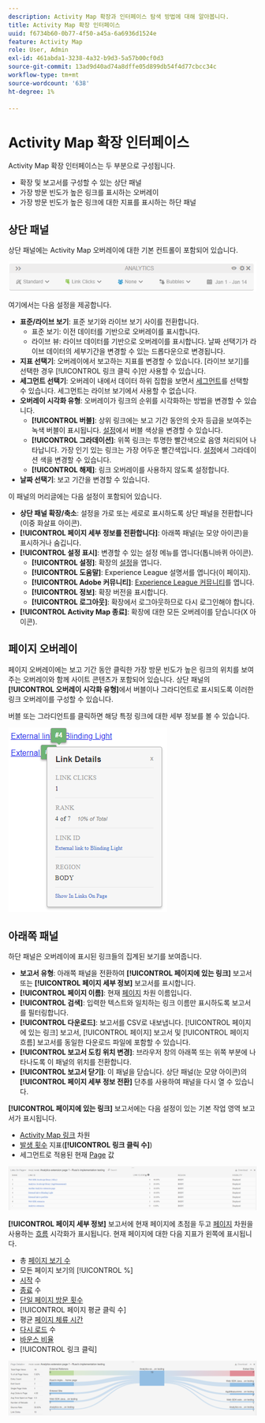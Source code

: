 ```yaml
---
description: Activity Map 확장과 인터페이스 탐색 방법에 대해 알아봅니다.
title: Activity Map 확장 인터페이스
uuid: f6734b60-0b77-4f50-a45a-6a6936d1524e
feature: Activity Map
role: User, Admin
exl-id: 461abda1-3238-4a32-b9d3-5a57b00cf0d3
source-git-commit: 13ad9d40ad74a8dffe05d899db54f4d77cbcc34c
workflow-type: tm+mt
source-wordcount: '638'
ht-degree: 1%

---
```


# Activity Map 확장 인터페이스

Activity Map 확장 인터페이스는 두 부분으로 구성됩니다.

* 확장 및 보고서를 구성할 수 있는 상단 패널
* 가장 방문 빈도가 높은 링크를 표시하는 오버레이
* 가장 방문 빈도가 높은 링크에 대한 지표를 표시하는 하단 패널

## 상단 패널

상단 패널에는 Activity Map 오버레이에 대한 기본 컨트롤이 포함되어 있습니다.

![오버레이](../assets/overlay.png)

여기에서는 다음 설정을 제공합니다.

* **표준/라이브 보기**: 표준 보기와 라이브 보기 사이를 전환합니다.
   * 표준 보기: 이전 데이터를 기반으로 오버레이를 표시합니다.
   * 라이브 뷰: 라이브 데이터를 기반으로 오버레이를 표시합니다. 날짜 선택기가 라이브 데이터의 세부기간을 변경할 수 있는 드롭다운으로 변경됩니다.
* **지표 선택기**: 오버레이에서 보고하는 지표를 변경할 수 있습니다. [라이브 보기]를 선택한 경우 [!UICONTROL 링크 클릭 수]만 사용할 수 있습니다.
* **세그먼트 선택기**: 오버레이 내에서 데이터 하위 집합을 보면서 [세그먼트](/help/components/segmentation/seg-overview.md)를 선택할 수 있습니다. 세그먼트는 라이브 보기에서 사용할 수 없습니다.
* **오버레이 시각화 유형**: 오버레이가 링크의 순위를 시각화하는 방법을 변경할 수 있습니다.
   * **[!UICONTROL 버블]**: 상위 링크에는 보고 기간 동안의 숫자 등급을 보여주는 녹색 버블이 표시됩니다. [설정](settings.md)에서 버블 색상을 변경할 수 있습니다.
   * **[!UICONTROL 그라데이션]**: 위쪽 링크는 투명한 빨간색으로 음영 처리되어 나타납니다. 가장 인기 있는 링크는 가장 어두운 빨간색입니다. [설정](settings.md)에서 그라데이션 색을 변경할 수 있습니다.
   * **[!UICONTROL 해제]**: 링크 오버레이를 사용하지 않도록 설정합니다.
* **날짜 선택기**: 보고 기간을 변경할 수 있습니다.

이 패널의 머리글에는 다음 설정이 포함되어 있습니다.

* **상단 패널 확장/축소**: 설정을 가로 또는 세로로 표시하도록 상단 패널을 전환합니다(이중 화살표 아이콘).
* **[!UICONTROL 페이지 세부 정보를 전환합니다]**: 아래쪽 패널(눈 모양 아이콘)을 표시하거나 숨깁니다.
* **[!UICONTROL 설정 표시]**: 변경할 수 있는 설정 메뉴를 엽니다(톱니바퀴 아이콘).
   * **[!UICONTROL 설정]**: 확장의 [설정](settings.md)을 엽니다.
   * **[!UICONTROL 도움말]**: Experience League 설명서를 엽니다(이 페이지).
   * **[!UICONTROL Adobe 커뮤니티]**: [Experience League 커뮤니티](https://experienceleaguecommunities.adobe.com/)를 엽니다.
   * **[!UICONTROL 정보]**: 확장 버전을 표시합니다.
   * **[!UICONTROL 로그아웃]**: 확장에서 로그아웃하므로 다시 로그인해야 합니다.
* **[!UICONTROL Activity Map 종료]**: 확장에 대한 모든 오버레이를 닫습니다(X 아이콘).

## 페이지 오버레이

페이지 오버레이에는 보고 기간 동안 클릭한 가장 방문 빈도가 높은 링크의 위치를 보여 주는 오버레이와 함께 사이트 콘텐츠가 포함되어 있습니다. 상단 패널의 **[!UICONTROL 오버레이 시각화 유형]**&#x200B;에서 버블이나 그라디언트로 표시되도록 이러한 링크 오버레이를 구성할 수 있습니다.

버블 또는 그라디언트를 클릭하면 해당 특정 링크에 대한 세부 정보를 볼 수 있습니다.

![링크 버블](../assets/link-bubble.png)

## 아래쪽 패널

하단 패널은 오버레이에 표시된 링크들의 집계된 보기를 보여줍니다.

* **보고서 유형**: 아래쪽 패널을 전환하여 **[!UICONTROL 페이지에 있는 링크]** 보고서 또는 **[!UICONTROL 페이지 세부 정보]** 보고서를 표시합니다.
* **[!UICONTROL 페이지 이름]**: 현재 [페이지](/help/components/dimensions/page.md) 차원 이름입니다.
* **[!UICONTROL 검색]**: 입력한 텍스트와 일치하는 링크 이름만 표시하도록 보고서를 필터링합니다.
* **[!UICONTROL 다운로드]**: 보고서를 CSV로 내보냅니다. [!UICONTROL 페이지에 있는 링크] 보고서, [!UICONTROL 페이지] 보고서 및 [!UICONTROL 페이지 흐름] 보고서를 동일한 다운로드 파일에 포함할 수 있습니다.
* **[!UICONTROL 보고서 도킹 위치 변경]**: 브라우저 창의 아래쪽 또는 위쪽 부분에 나타나도록 이 패널의 위치를 전환합니다.
* **[!UICONTROL 보고서 닫기]**: 이 패널을 닫습니다. 상단 패널(눈 모양 아이콘)의 **[!UICONTROL 페이지 세부 정보 전환]** 단추를 사용하여 패널을 다시 열 수 있습니다.

**[!UICONTROL 페이지에 있는 링크]** 보고서에는 다음 설정이 있는 기본 작업 영역 보고서가 표시됩니다.

* [Activity Map 링크](/help/components/dimensions/activity-map-link.md) 차원
* [발생 횟수](/help/components/metrics/occurrences.md) 지표(**[!UICONTROL 링크 클릭 수]**)
* 세그먼트로 적용된 현재 [Page](/help/components/dimensions/page.md) 값

![페이지 패널의 링크](../assets/links-on-page.png)

**[!UICONTROL 페이지 세부 정보]** 보고서에 현재 페이지에 초점을 두고 [페이지](/help/components/dimensions/page.md) 차원을 사용하는 [흐름](/help/analyze/analysis-workspace/visualizations/c-flow/flow.md) 시각화가 표시됩니다. 현재 페이지에 대한 다음 지표가 왼쪽에 표시됩니다.

* 총 [페이지 보기 수](/help/components/metrics/page-views.md)
* 모든 페이지 보기의 [!UICONTROL %]
* [시작](/help/components/metrics/entries.md) 수
* [종료](/help/components/metrics/exits.md) 수
* [단일 페이지 방문 횟수](/help/components/metrics/single-page-visits.md)
* [!UICONTROL 페이지 평균 클릭 수]
* 평균 [페이지 체류 시간](/help/components/metrics/time-spent.md)
* [다시 로드](/help/components/metrics/reloads.md) 수
* [바운스 비율](/help/components/metrics/bounce-rate.md)
* [!UICONTROL 링크 클릭]

![페이지 세부정보](../assets/page-details.png)
